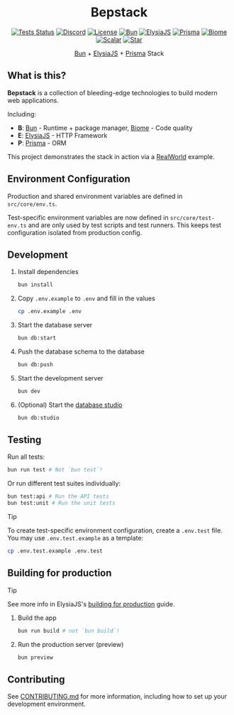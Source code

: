 <div align='center'>

<h1>Bepstack</h1>

[![Tests Status](https://github.com/bedtime-coders/bepstack/actions/workflows/tests.yml/badge.svg?event=push&branch=main&)](https://github.com/bedtime-coders/bepstack/actions/workflows/tests.yml?query=branch%3Amain+event%3Apush) [![Discord](https://img.shields.io/discord/1164270344115335320?label=Chat&color=5865f4&logo=discord&labelColor=121214)](https://discord.gg/8UcP9QB5AV) [![License](https://custom-icon-badges.demolab.com/github/license/bedtime-coders/bepstack?label=License&color=blue&logo=law&labelColor=0d1117)](https://github.com/bedtime-coders/bepstack/blob/main/LICENSE) [![Bun](https://img.shields.io/badge/Bun-14151a?logo=bun&logoColor=fbf0df)](https://bun.sh/) [![ElysiaJS](https://custom-icon-badges.demolab.com/badge/ElysiaJS-0f172b.svg?logo=elysia)](https://elysiajs.com/) [![Prisma](https://img.shields.io/badge/Prisma-2D3748?logo=prisma&logoColor=white)](https://www.prisma.io/) [![Biome](https://img.shields.io/badge/Biome-24272f?logo=biome&logoColor=f6f6f9)](https://biomejs.dev/) [![Scalar](https://img.shields.io/badge/Scalar-080808?logo=scalar&logoColor=e7e7e7)](https://scalar.com/) [![Star](https://custom-icon-badges.demolab.com/github/stars/bedtime-coders/bepstack?logo=star&logoColor=373737&label=Star)](https://github.com/bedtime-coders/bepstack/stargazers/)


[Bun](https://bun.sh) + [ElysiaJS](https://elysiajs.com) + [Prisma](https://www.prisma.io/) Stack

</div>

## What is this?

**Bepstack** is a collection of bleeding-edge technologies to build modern web applications.

Including:

- **B**: [Bun](https://bun.sh) - Runtime + package manager, [Biome](https://biomejs.dev) - Code quality
- **E**: [ElysiaJS](https://elysiajs.com) - HTTP Framework
- **P**: [Prisma](https://www.prisma.io) - ORM

This project demonstrates the stack in action via a [RealWorld](https://github.com/gothinkster/realworld) example.

## Environment Configuration

Production and shared environment variables are defined in `src/core/env.ts`.

Test-specific environment variables are now defined in `src/core/test-env.ts` and are only used by test scripts and test runners. This keeps test configuration isolated from production config.

## Development

1. Install dependencies

   ```bash
   bun install
   ```

2. Copy `.env.example` to `.env` and fill in the values

   ```bash
   cp .env.example .env
   ```

3. Start the database server

   ```bash
   bun db:start
   ```

4. Push the database schema to the database

   ```bash
   bun db:push
   ```

5. Start the development server

   ```bash
   bun dev
   ```

6. (Optional) Start the [database studio](https://www.prisma.io/studio)
   ```bash
   bun db:studio
   ```

## Testing

Run all tests:
```bash
bun run test # Not `bun test`!
```

Or run different test suites individually:
```bash
bun test:api # Run the API tests
bun test:unit # Run the unit tests
```

> [!TIP]
> To create test-specific environment configuration, create a `.env.test` file. You may use `.env.test.example` as a template:
> ```bash
> cp .env.test.example .env.test
> ```

## Building for production

> [!TIP]
> See more info in ElysiaJS's [building for production](https://elysiajs.com/tutorial.html#build-for-production) guide.

1. Build the app

   ```bash
   bun run build # not `bun build`!
   ```

2. Run the production server (preview)

   ```bash
   bun preview
   ```

## Contributing

See [CONTRIBUTING.md](./CONTRIBUTING.md) for more information, including how to set up your development environment.

